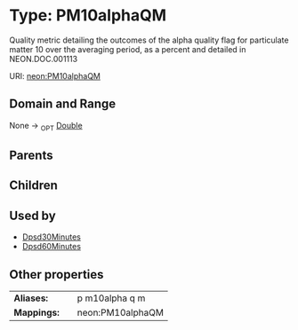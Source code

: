 
# Type: PM10alphaQM


Quality metric detailing the outcomes of the alpha quality flag for particulate matter 10 over the averaging period, as a percent and detailed in NEON.DOC.001113

URI: [neon:PM10alphaQM](https://data.neonscience.org/PM10alphaQM)


## Domain and Range

None ->  <sub>OPT</sub> [Double](types/Double.md)

## Parents


## Children


## Used by

 * [Dpsd30Minutes](Dpsd30Minutes.md)
 * [Dpsd60Minutes](Dpsd60Minutes.md)

## Other properties

|  |  |  |
| --- | --- | --- |
| **Aliases:** | | p m10alpha q m |
| **Mappings:** | | neon:PM10alphaQM |

